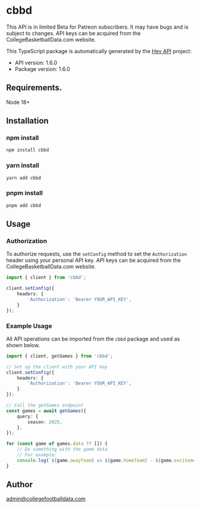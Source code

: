 # cbbd
This API is in limited Beta for Patreon subscribers. It may have bugs and is subject to changes. API keys can be acquired from the CollegeBasketballData.com website.

This TypeScript package is automatically generated by the [Hey API](https://heyapi.vercel.app/) project:

- API version: 1.6.0
- Package version: 1.6.0

## Requirements.

Node 18+

## Installation
### npm install

```sh
npm install cbbd
```

### yarn install

```sh
yarn add cbbd
```

### pnpm install

```sh
pnpm add cbbd
```

## Usage

### Authorization

To authorize requests, use the `setConfig` method to set the `Authorization` header using your personal API key. API keys can be acquired from the CollegeBasketballData.com website.

```typescript
import { client } from 'cbbd';

client.setConfig({
    headers: {
        'Authorization': 'Bearer YOUR_API_KEY',
    }
});

```

### Example Usage

All API operations can be imported from the `cbbd` package and used as shown below.

```typescript
import { client, getGames } from 'cbbd';

// Set up the client with your API key
client.setConfig({
    headers: {
        'Authorization': 'Bearer YOUR_API_KEY',
    }
});

// Call the getGames endpoint
const games = await getGames({
    query: {
        season: 2025,
    },
});

for (const game of games.data ?? []) {
    // Do something with the game data
    // For example:
    console.log(`${game.awayTeam} vs ${game.homeTeam} - ${game.excitement}`);
}
```

## Author

admin@collegefootballdata.com


